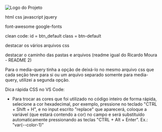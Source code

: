 ![Logo do Projeto](https://i.imgur.com/kniMQHu.png)

html
css
javascript
jquery

font-awesome
google-fonts

clean code:
id = btn_default
class = btn-default

destacar os vários arquivos css

destacar o caminho das pastas e arquivos (readme igual do Ricardo Moura - README 2)

Para o media-query tinha a opção de deixá-lo no mesmo arquivo css que cada seção teve para si ou um 
arquivo separado somente para media-query, utilizei a segunda opção.

Dica rápida CSS no VS Code:

  - Para trocar as cores que foi utilizado no código inteiro de forma rápida, selecione a cor 
    hexadecimal, por exemplo, pressione no teclado "CTRL + Shift + H", e no input escrito "replace" que 
    aparecerá, coloque a variável (que estará contendo a cor) no campo e será substituído 
    automaticamente pressionando as teclas "CTRL + Alt + Enter". Ex.: "var(--color-1)"

